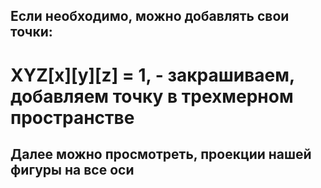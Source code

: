 ## Если необходимо, можно добавлять свои точки:
# XYZ[x][y][z] = 1, - закрашиваем, добавляем точку в трехмерном пространстве

## Далее можно просмотреть, проекции нашей фигуры на все оси
